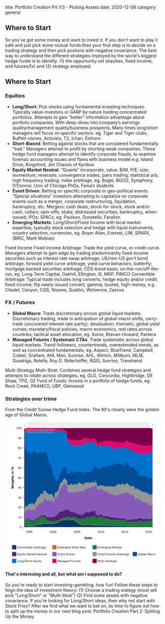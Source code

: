 title: Portfolio Creation Prt 1/3 - Picking Assets
date: 2020-12-08
category: general

## Where to Start

So you've got some money and want to invest it. If you don't want to play it safe and just pick some mutual funds then your first step is to decide on a trading strategy and then pick posiions with negative covariance. The best way to understand the different strategies imployed by the world's biggest hedge funds is to identify: (1) the oppurtunity set (equities, fixed income, and futures/fx) and (2) strategy employed.

## Where to Start
### Equities
-  **Long/Short**: Pick stocks using fundamental investing techniques. Typically value-investors or GARP by nature holding concentrated portfolios. Attempts to gain “better” information advantage about portfolio companies. With deep-dives into company’s earnings quality/management quality/business prospects. Many times long/short managers will focus on specific sectors. eg. Tiger and Tiger clubs, Buffett-clones, Activists, T2, Ichan, Einhorn
- **Short-Biased**: Betting against stocks that are considered fundamentally “bad.” Managers attempt to profit by shorting weak companies. These hedge fund managers attempt to identify corporate frauds, to examine forensic accounting issues and flaws with business model e.g. Island Drive, Kingsford, Jim Chanos of Kynikos 
- **Equity Market Neutral**: “Quants” incorporate, value, B/M, P/E; size; momentum; reversals; convergence trades, pairs trading; statistical arb; high frequency trading; index arbitrage, eg. Bogle, BGI32, Symphony, O’Connor, Univ of Chicago PhDs, Fama’s students 
- **Event Driven**: Betting on specific corporate or geo-political events. “Special situations” investors attempting to capitalize on corporate events such as a merger, corporate restructuring, liquidation, bankruptcy, etc. Mergers: cash deals, stock-for-stock, stock and/or cash, collars; spin-offs; stubs; distressed securities, bankruptcy, when-issued; IPOs; SPACs, eg. Paulson, Donatello, Farallon 
- **Emerging Markets**: Long/Short/Fixed Income with local market expertise, typically stock selection and hedge with liquid instruments, country selection, currencies, eg. Boyer Allan, Everest, LIM, SPARX, (BRIC, Mark Mobias)

Fixed Income
Fixed Income Arbitrage: Trade the yield curve, or credit curve. Managers attempt to gain edge by trading predominantly fixed income securities such as interest rate swap arbitrage, US/non-US gov’t bond arbitrage, forward yield curve arbitrage, yield curve behaviors, butterfly; mortgage backed securities arbitrage; CDS-bond basis; on-the-run/off-the-run, eg. Long-Term Capital, Oakhill, Ellington, III, MKP, PIMCO
Convertible Arbitrage: Typical trade includes long converts, hedge equity and/or credit, fixed income; flip newly issued convert, gamma, busted, high-money, e.g. Citadel, Canyon, CQS, Nisswa, Quattro, Wolverine, Zazove

### FX / Futures

- **Global Macro**: Trade discretionary across global liquid markets. Discretionary trading, trade in anticipation of global macro shifts, carry-trade (uncovered interest rate parity); devaluation; thematic; global yield curves; monetary/fiscal policies, macro economics, real rates across countries; tactical asset allocation, eg. Soros, Brevan-Howard, Pantera
- **Managed Futures / Systemaic CTAs**: Trade systematic across global liquid markets. Trend-followers, countertrends, overextended trends, as well as concentrated fundamentals, eg. Aspect, BlueTrend, Campbell, Crabel, Graham, AHL Man, Sunrise, AHL, Winton, Millburn, MLM, Quadriga, Rotella, Roy G. Niderhoffer, RQSI, Sunrise, Transtrend

Multi-Strategy
Multi-Strat: Combines several hedge fund strategies and attempts to rotate across strategies, eg. GLG, Concordia, Highbridge, DE Shaw, TPG, OZ
Fund of Funds: Invests in a portfolio of hedge funds, eg. Rock Creek, PAAMCO, UBP, Glenwood

### Strategies over trime
From the Credit Suisse Hedge Fund Index. The 90's clearly were the golden age of Global Macro.

<img src="https://raw.githubusercontent.com/whs2k/stockFries/master/app/static/hedgeFundIndex_Constituents_CreditSuisse_1995-2020.png" class="img-fluid" alt="Responsive image">

#### That's interesing and all, but what am I supposed to do?
So you're ready to start investing-gambling; how fun! Follow these steps to feign the idea of investment theory: (1) Choose a trading srategy (most will pick "Long/Short" or "Multi-Strat") (2) Find some assets with negative covariance. If you're looking for Long/Short ideas, then why not start with Stock Fries?
After we find what we want to bet on, its time to figure out how to split up the money in our next blog post: Portfolio Creation Part 2: Spliting Up the Money.
